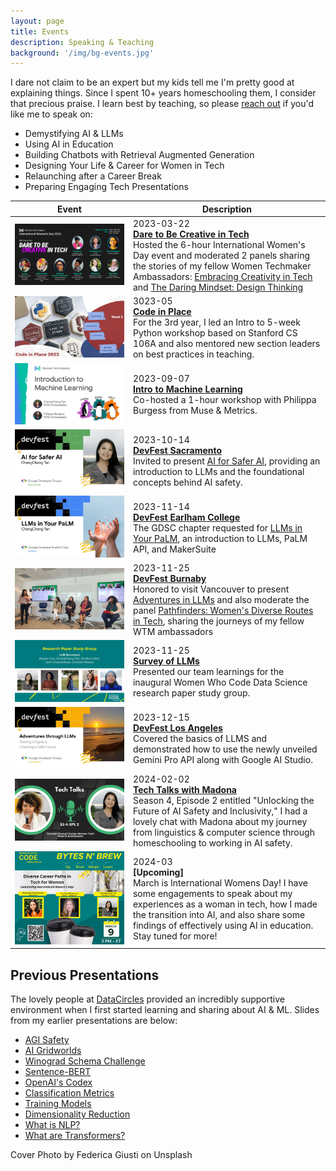 ```yaml
---
layout: page
title: Events
description: Speaking & Teaching
background: '/img/bg-events.jpg'
---
```


I dare not claim to be an expert but my kids tell me I'm pretty good at explaining things. Since I spent 10+ years homeschooling them, I consider that precious praise. I learn best by teaching, so please [reach out](https://www.linkedin.com/in/cheng2-tan/) if you'd like me to speak on:

- Demystifying AI & LLMs
- Using AI in Education
- Building Chatbots with Retrieval Augmented Generation
- Designing Your Life & Career for Women in Tech
- Relaunching after a Career Break
- Preparing Engaging Tech Presentations

| Event | Description |
|-------|-------------|
| [![Dare to Be Creative in Tech](/img/events/2023-03-22-iwd.jpg)](/2023/03/22/wtm-iwd.html) | 2023-03-22<br>**[Dare to Be Creative in Tech](/2023/03/22/wtm-iwd.html)**<br>Hosted the 6-hour International Women's Day event and moderated 2 panels sharing the stories of my fellow Women Techmaker Ambassadors: [Embracing Creativity in Tech](https://www.linkedin.com/feed/update/urn:li:activity:7041060121723985921) and [The Daring Mindset: Design Thinking](https://www.linkedin.com/feed/update/urn:li:activity:7041068447304163330) |
| [![Code in Place](/img/events/2023-04-05-codeinplace.jpg)](https://codeinplace.stanford.edu/) | 3023-05<br>**[Code in Place](https://codeinplace.stanford.edu/)**<br>For the 3rd year, I led an Intro to 5-week Python workshop based on Stanford CS 106A and also mentored new section leaders on best practices in teaching. |
| [![Intro to ML](/img/events/2023-09-07-introML.jpg)](https://www.youtube.com/watch?v=stgiAM8pTq8&t=2s) | 2023-09-07<br>**[Intro to Machine Learning](https://www.youtube.com/watch?v=stgiAM8pTq8&t=2s)**<br>Co-hosted a 1-hour workshop with Philippa Burgess from Muse & Metrics. |
| [![AI for Safer AI](/img/events/2023-10-14-ai-safeai.jpg)](/docs/2023-10-14-DevFest.pdf) | 2023-10-14<br>**[DevFest Sacramento](https://gdg.community.dev/events/details/google-gdg-sacramento-presents-devfest-sacramento-2023/)**<br>Invited to present [AI for Safer AI](/docs/2023-10-14-DevFest.pdf), providing an introduction to LLMs and the foundational concepts behind AI safety. |
| [![LLMs in Your PaLM](/img/events/2023-11-14-palm.jpg)](/docs/2023-11-14-DevFest.pdf) | 2023-11-14<br>**[DevFest Earlham College](https://www.linkedin.com/feed/update/urn:li:activity:7132156256395423744/)**<br>The GDSC chapter requested for [LLMs in Your PaLM](/docs/2023-11-14-DevFest.pdf), an introduction to LLMs, PaLM API, and MakerSuite |
| [![Pathfinders Panel](/img/events/2023-11-25-pathfinders-panel.jpg)](/docs/2023-11-25-DevFest.pdf) | 2023-11-25<br>**[DevFest Burnaby](https://gdg.community.dev/events/details/google-gdg-burnaby-presents-devfest-2023-by-gdg-burnaby/)**<br>Honored to visit Vancouver to present [Adventures in LLMs](/docs/2023-11-25-DevFest.pdf) and also moderate the panel [Pathfinders: Women's Diverse Routes in Tech](https://www.linkedin.com/feed/update/urn:li:activity:7132133414207442944/), sharing the journeys of my fellow WTM ambassadors |
| [![LLM Surveyors](/img/events/2023-11-18-llm-surveyors.jpg)](https://www.youtube.com/watch?v=Fuk6mUnnnqw) | 2023-11-25<br>**[Survey of LLMs](https://www.youtube.com/watch?v=Fuk6mUnnnqw)**<br>Presented our team learnings for the inaugural Women Who Code Data Science research paper study group. |
| [![Adventures through LLMs](/img/events/2023-12-15-adv-llms.jpg)](https://youtu.be/p_ZbluF-diI) | 2023-12-15<br>**[DevFest Los Angeles](https://gdg.community.dev/events/details/google-gdg-los-angeles-presents-devfest-2023-greater-los-angeles/)**<br>Covered the basics of LLMS and demonstrated how to use the newly unveiled Gemini Pro API along with Google AI Studio. |
| [![Tech Talks with Madona](/img/events/2024-02-02-tech-talks-madona.jpg)](https://www.techtalkswithmadona.com/p/season-4-episode-2-unlocking-the) | 2024-02-02<br>**[Tech Talks with Madona](https://www.techtalkswithmadona.com/p/season-4-episode-2-unlocking-the)**<br>Season 4, Episode 2 entitled "Unlocking the Future of AI Safety and Inclusivity," I had a lovely chat with Madona about my journey from linguistics & computer science through homeschooling to working in AI safety. |
| ![Upcoming](/img/events/2024-03-09-wwcode-panel.jpg) | 2024-03<br>**[Upcoming]**<br>March is International Womens Day! I have some engagements to speak about my experiences as a woman in tech, how I made the transition into AI, and also share some findings of effectively using AI in education. Stay tuned for more! |

## Previous Presentations

The lovely people at [DataCircles](https://datacircles.org/) provided an incredibly supportive environment when I first started learning and sharing about AI & ML. Slides from my earlier presentations are below:

- [AGI Safety](/docs/2022-03-02-DataCircles-AGI-Safety.pdf)
- [AI Gridworlds](/docs/2022-03-30-DataCircles-AI-Gridworlds.pdf)
- [Winograd Schema Challenge](/docs/2022-05-25-DataCircles-NLP.pdf)
- [Sentence-BERT](/docs/2022-07-27-DataCircles-SBERT.pdf)
- [OpenAI's Codex](/docs/2022-09-14-DataCircles-Codex.pdf)
- [Classification Metrics](/docs/HOML%20Ch3.pdf)
- [Training Models](/docs/HOML%20Ch4.pdf)
- [Dimensionality Reduction](/docs/HOML%20Ch8.pdf)
- [What is NLP?](https://www.youtube.com/watch?v=Q3N7zoIcjtw&list=PLSGYwl5_qS6jEhXHXuEymvNYvrFuD2BOG&index=1)
- [What are Transformers?](https://www.youtube.com/watch?v=bedJ9bQBG6s&list=PLSGYwl5_qS6jEhXHXuEymvNYvrFuD2BOG&index=2)

<figcaption>Cover Photo by Federica Giusti on Unsplash</figcaption>
